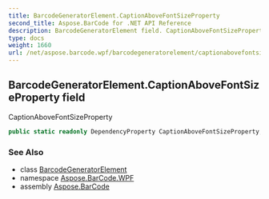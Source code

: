 ```yaml
---
title: BarcodeGeneratorElement.CaptionAboveFontSizeProperty
second_title: Aspose.BarCode for .NET API Reference
description: BarcodeGeneratorElement field. CaptionAboveFontSizeProperty
type: docs
weight: 1660
url: /net/aspose.barcode.wpf/barcodegeneratorelement/captionabovefontsizeproperty/
---
```

## BarcodeGeneratorElement.CaptionAboveFontSizeProperty field

CaptionAboveFontSizeProperty

```csharp
public static readonly DependencyProperty CaptionAboveFontSizeProperty;
```

### See Also

* class [BarcodeGeneratorElement](../)
* namespace [Aspose.BarCode.WPF](../../../aspose.barcode.wpf/)
* assembly [Aspose.BarCode](../../../)


